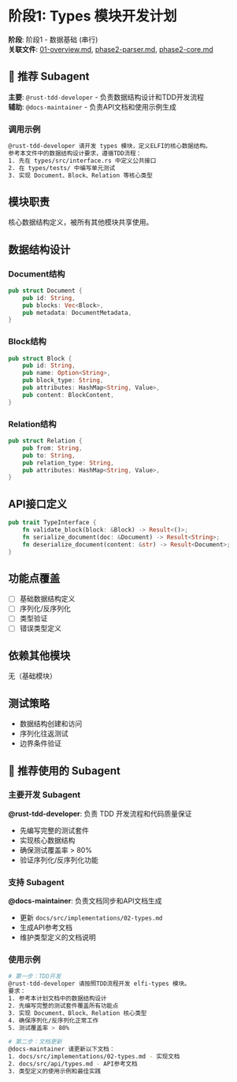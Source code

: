 # 阶段1: Types 模块开发计划

**阶段**: 阶段1 - 数据基础 (串行)  
**关联文件**: [01-overview.md](./01-overview.md), [phase2-parser.md](./phase2-parser.md), [phase2-core.md](./phase2-core.md)

## 🤖 推荐 Subagent

**主要**: `@rust-tdd-developer` - 负责数据结构设计和TDD开发流程  
**辅助**: `@docs-maintainer` - 负责API文档和使用示例生成

### 调用示例
```bash
@rust-tdd-developer 请开发 types 模块，定义ELFI的核心数据结构。
参考本文件中的数据结构设计要求，遵循TDD流程：
1. 先在 types/src/interface.rs 中定义公共接口
2. 在 types/tests/ 中编写单元测试
3. 实现 Document、Block、Relation 等核心类型
```

## 模块职责
核心数据结构定义，被所有其他模块共享使用。

## 数据结构设计

### Document结构
```rust
pub struct Document {
    pub id: String,
    pub blocks: Vec<Block>,
    pub metadata: DocumentMetadata,
}
```

### Block结构
```rust
pub struct Block {
    pub id: String,
    pub name: Option<String>,
    pub block_type: String,
    pub attributes: HashMap<String, Value>,
    pub content: BlockContent,
}
```

### Relation结构
```rust
pub struct Relation {
    pub from: String,
    pub to: String,
    pub relation_type: String,
    pub attributes: HashMap<String, Value>,
}
```

## API接口定义

```rust
pub trait TypeInterface {
    fn validate_block(block: &Block) -> Result<()>;
    fn serialize_document(doc: &Document) -> Result<String>;
    fn deserialize_document(content: &str) -> Result<Document>;
}
```

## 功能点覆盖
- [ ] 基础数据结构定义
- [ ] 序列化/反序列化
- [ ] 类型验证
- [ ] 错误类型定义

## 依赖其他模块
无（基础模块）

## 测试策略
- 数据结构创建和访问
- 序列化往返测试
- 边界条件验证

## 🤖 推荐使用的 Subagent

### 主要开发 Subagent
**@rust-tdd-developer**: 负责 TDD 开发流程和代码质量保证
- 先编写完整的测试套件
- 实现核心数据结构
- 确保测试覆盖率 > 80%
- 验证序列化/反序列化功能

### 支持 Subagent
**@docs-maintainer**: 负责文档同步和API文档生成
- 更新 `docs/src/implementations/02-types.md`
- 生成API参考文档
- 维护类型定义的文档说明

### 使用示例
```bash
# 第一步：TDD开发
@rust-tdd-developer 请按照TDD流程开发 elfi-types 模块。
要求：
1. 参考本计划文档中的数据结构设计
2. 先编写完整的测试套件覆盖所有功能点
3. 实现 Document、Block、Relation 核心类型
4. 确保序列化/反序列化正常工作
5. 测试覆盖率 > 80%

# 第二步：文档更新
@docs-maintainer 请更新以下文档：
1. docs/src/implementations/02-types.md - 实现文档
2. docs/src/api/types.md - API参考文档
3. 类型定义的使用示例和最佳实践
```